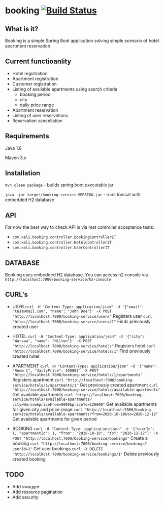 # booking [![Build Status](https://travis-ci.org/krzysztofka/booking.svg)](http://travis-ci.org/krzysztofka/booking?branch=master)

What is it?
-----------

Booking is a simple Spring Boot application solving simple scenario of hotel apartment reservation.


Current functioanlity
-----------------------

* Hotel registration
* Apartment registration
* Customer registration
* Listing of available apartments using search criteria
  * booking period
  * city
  * daily price range
* Apartment reservation
* Listing of user reservations
* Reservation cancellation

Requirements
------------

Java 1.8

Maven 3.x

Installation
------------

`mvn clean package` - builds spring boot executable jar

`java -jar target/booking-service-VERSION.jar` - runs tomcat with embedded H2 database

API
---
For now the best way to check API is via rest controller acceptance tests:
* `com.kali.booking.controller.BookingControllerIT`
* `com.kali.booking.controller.HotelControllerIT`
* `com.kali.booking.controller.UserControllerIT`

DATABASE
--------
Booking uses embedded H2 database.
You can access h2 console via `http://localhost:7000/booking-service/h2-console`

CURL's
------

* USER
`curl -H "Content-Type: application/json" -d '{"email": "test@mail.com", "name": "John Doe"}' -X POST "http://localhost:7000/booking-service/users"` Registers user
`curl "http://localhost:7000/booking-service/users/1"` Finds previously created user

* HOTEL
`curl -H "Content-Type: application/json" -d '{"city": "Warsaw", "name": "Hilton"}' -X POST "http://localhost:7000/booking-service/hotels"` Registers hotel
`curl "http://localhost:7000/booking-service/hotels/1"` Find previously created hotel

* APARTMENT
`curl -H "Content-Type: application/json" -d '{"name": "Room 1", "dailyPrice": 10000}' -X POST "http://localhost:7000/booking-service/hotels/1/apartments"` Registers apartment
`curl "http://localhost:7000/booking-service/hotels/1/apartments/1"` Get previously created apartment
`curl "http://localhost:7000/booking-service/hotels/available-apartments"` Get available apartments
`curl "http://localhost:7000/booking-service/hotels/available-apartments?city=Warsaw&priceFrom=8000&priceTo=120000"` Get available apartments for given city and price range
`curl "http://localhost:7000/booking-service/hotels/available-apartments?from=2020-10-10&to=2020-12-12"` Get available apartments for given period

* BOOKING
`curl -H "Content-Type: application/json" -d '{"userId": 1, "apartmentId": 1, "from": "2020-10-10", "to": "2020-12-12"}' -X POST "http://localhost:7000/booking-service/bookings"` Create a booking
`curl "http://localhost:7000/booking-service/bookings?userId=1"` Get user bookings
`curl -X DELETE "http://localhost:7000/booking-service/bookings/1"` Delete previously created booking

TODO
----
* Add swagger
* Add resource pagination
* Add security